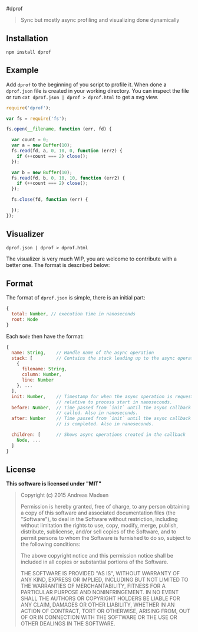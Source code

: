 #dprof

> Sync but mostly async profiling and visualizing done dynamically

## Installation

```sheel
npm install dprof
```

## Example

Add `dprof` to the beginning of you script to profile it. When done a `dprof.json`
file is created in your working directory. You can inspect the file or run
`cat dprof.json | dprof > dprof.html` to get a svg view.

```javascript
require('dprof');

var fs = require('fs');

fs.open(__filename, function (err, fd) {

  var count = 0;
  var a = new Buffer(10);
  fs.read(fd, a, 0, 10, 0, function (err2) {
    if (++count === 2) close();
  });

  var b = new Buffer(10);
  fs.read(fd, b, 0, 10, 10, function (err2) {
    if (++count === 2) close();
  });

  fs.close(fd, function (err) {

  });
});
```

## Visualizer

```shell
dprof.json | dprof > dprof.html
```

The visualizer is very much WIP, you are welcome to contribute with a better
one. The format is described below:

## Format

The format of `dprof.json` is simple, there is an initial part:
```javascript
{
  total: Number, // execution time in nanoseconds
  root: Node
}
```

Each `Node` then have the format:

```javascript
{
  name: String,    // Handle name of the async operation
  stack: [         // Contains the stack leading up to the async operation
    {
      filename: String,
      column: Number,
      line: Number
    }, ...
  ],
  init: Number,    // Timestamp for when the async operation is requested,
                   // relative to process start in nanoseconds.
  before: Number,  // Time passed from `init` until the async callback is
                   // called. Also in nanoseconds.
  after: Number    // Time passed from `init` until the async callback is
                   // is completed. Also in nanoseconds.

  children: [      // Shows async operations created in the callback
    Node, ...
  ]
}
```

## License

**This software is licensed under "MIT"**

> Copyright (c) 2015 Andreas Madsen
>
> Permission is hereby granted, free of charge, to any person obtaining a copy
> of this software and associated documentation files (the "Software"), to deal
> in the Software without restriction, including without limitation the rights
> to use, copy, modify, merge, publish, distribute, sublicense, and/or sell
> copies of the Software, and to permit persons to whom the Software is
> furnished to do so, subject to the following conditions:
>
> The above copyright notice and this permission notice shall be included in
> all copies or substantial portions of the Software.
>
> THE SOFTWARE IS PROVIDED "AS IS", WITHOUT WARRANTY OF ANY KIND, EXPRESS OR
> IMPLIED, INCLUDING BUT NOT LIMITED TO THE WARRANTIES OF MERCHANTABILITY,
> FITNESS FOR A PARTICULAR PURPOSE AND NONINFRINGEMENT. IN NO EVENT SHALL THE
> AUTHORS OR COPYRIGHT HOLDERS BE LIABLE FOR ANY CLAIM, DAMAGES OR OTHER
> LIABILITY, WHETHER IN AN ACTION OF CONTRACT, TORT OR OTHERWISE, ARISING FROM,
> OUT OF OR IN CONNECTION WITH THE SOFTWARE OR THE USE OR OTHER DEALINGS IN
> THE SOFTWARE.
